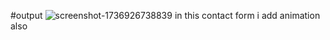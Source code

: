 #output
![screenshot-1736926738839](https://github.com/user-attachments/assets/20b37295-ddfb-452a-a2ad-0908fe57c117)
in this contact form i add animation also 
